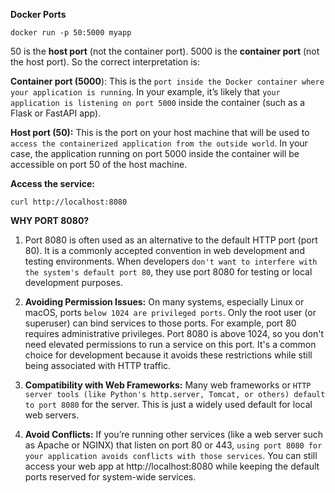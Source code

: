 **Docker Ports**
```
docker run -p 50:5000 myapp
```
50 is the **host port** (not the container port).
5000 is the **container port** (not the host port).
So the correct interpretation is:

**Container port (5000**): This is the `port inside the Docker container where your application is running`. In your example, it’s likely that `your application is listening on port 5000` inside the container (such as a Flask or FastAPI app).

**Host port (50):** This is the port on your host machine that will be used to `access the containerized application from the outside world`. In your case, the application running on port 5000 inside the container will be accessible on port 50 of the host machine.

**Access the service:**
```
curl http://localhost:8080
```

**WHY PORT 8080?**

1. Port 8080 is often used as an alternative to the default HTTP port (port 80). It is a commonly accepted convention in web development and testing environments. When developers `don't want to interfere with the system's default port 80`, they use port 8080 for testing or local development purposes.

2. **Avoiding Permission Issues:**
On many systems, especially Linux or macOS, ports `below 1024 are privileged ports`. Only the root user (or superuser) can bind services to those ports. For example, port 80 requires administrative privileges.
Port 8080 is above 1024, so you don't need elevated permissions to run a service on this port. It's a common choice for development because it avoids these restrictions while still being associated with HTTP traffic.

3. **Compatibility with Web Frameworks:**
Many web frameworks or `HTTP server tools (like Python's http.server, Tomcat, or others) default to port 8080` for the server. This is just a widely used default for local web servers.

4. **Avoid Conflicts:**
If you’re running other services (like a web server such as Apache or NGINX) that listen on port 80 or 443, `using port 8080 for your application avoids conflicts with those services`. You can still access your web app at http://localhost:8080 while keeping the default ports reserved for system-wide services.